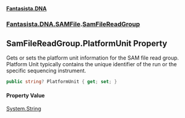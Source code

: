 #### [Fantasista.DNA](index.md 'index')
### [Fantasista.DNA.SAMFile](Fantasista.DNA.SAMFile.md 'Fantasista.DNA.SAMFile').[SamFileReadGroup](Fantasista.DNA.SAMFile.SamFileReadGroup.md 'Fantasista.DNA.SAMFile.SamFileReadGroup')

## SamFileReadGroup.PlatformUnit Property

Gets or sets the platform unit information for the SAM file read group.  
Platform Unit typically contains the unique identifier of the run or the specific sequencing instrument.

```csharp
public string? PlatformUnit { get; set; }
```

#### Property Value
[System.String](https://docs.microsoft.com/en-us/dotnet/api/System.String 'System.String')